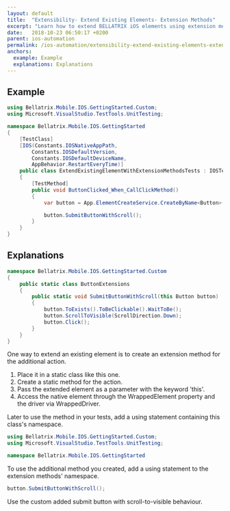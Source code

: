 ```yaml
---
layout: default
title:  "Extensibility- Extend Existing Elements- Extension Methods"
excerpt: "Learn how to extend BELLATRIX iOS elements using extension methods."
date:   2018-10-23 06:50:17 +0200
parent: ios-automation
permalink: /ios-automation/extensibility-extend-existing-elements-extension-methods/
anchors:
  example: Example
  explanations: Explanations
---
```

Example
-------
```csharp
using Bellatrix.Mobile.IOS.GettingStarted.Custom;
using Microsoft.VisualStudio.TestTools.UnitTesting;

namespace Bellatrix.Mobile.IOS.GettingStarted
{
    [TestClass]
    [IOS(Constants.IOSNativeAppPath,
        Constants.IOSDefaultVersion,
        Constants.IOSDefaultDeviceName,
        AppBehavior.RestartEveryTime)]
    public class ExtendExistingElementWithExtensionMethodsTests : IOSTest
    {
        [TestMethod]
        public void ButtonClicked_When_CallClickMethod()
        {
            var button = App.ElementCreateService.CreateByName<Button>("ComputeSumButton");

            button.SubmitButtonWithScroll();
        }
    }
}
```

Explanations
------------
```csharp
namespace Bellatrix.Mobile.IOS.GettingStarted.Custom
{
    public static class ButtonExtensions
    {
        public static void SubmitButtonWithScroll(this Button button)
        {
            button.ToExists().ToBeClickable().WaitToBe();
            button.ScrollToVisible(ScrollDirection.Down);
            button.Click();
        }
    }
}
```
One way to extend an existing element is to create an extension method for the additional action.
1. Place it in a static class like this one.
2. Create a static method for the action.
3. Pass the extended element as a parameter with the keyword 'this'.
4. Access the native element through the WrappedElement property and the driver via WrappedDriver.

Later to use the method in your tests, add a using statement containing this class's namespace.
```csharp
using Bellatrix.Mobile.IOS.GettingStarted.Custom;
using Microsoft.VisualStudio.TestTools.UnitTesting;

namespace Bellatrix.Mobile.IOS.GettingStarted
```
To use the additional method you created, add a using statement to the extension methods' namespace.
```csharp
button.SubmitButtonWithScroll();
```
Use the custom added submit button  with scroll-to-visible behaviour.